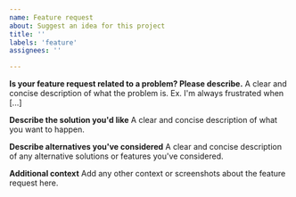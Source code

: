 ```yaml
---
name: Feature request
about: Suggest an idea for this project
title: ''
labels: 'feature'
assignees: ''

---
```


<!--
Note: This is for requesting a new piece of functionality (feature), please use User story for smaller enhancements to existing functionality
-->

**Is your feature request related to a problem? Please describe.**
A clear and concise description of what the problem is. Ex. I'm always frustrated when [...]

**Describe the solution you'd like**
A clear and concise description of what you want to happen.

**Describe alternatives you've considered**
A clear and concise description of any alternative solutions or features you've considered.

**Additional context**
Add any other context or screenshots about the feature request here.
